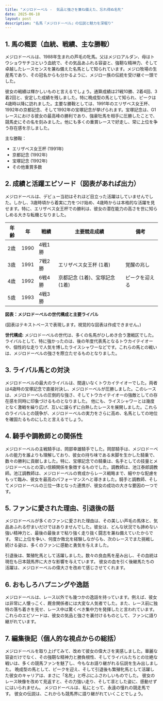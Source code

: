```yaml
---
title: "メジロドーベル -  気品と強さを兼ね備えた、忘れ得ぬ名牝"
date: 2025-06-18
layout: post
description: "名馬『メジロドーベル』の伝説と魅力を深堀り"
---
```


## 1. 馬の概要（血統、戦績、主な勝鞍）

メジロドーベルは、1988年生まれの芦毛の牝馬。父はメジロアルダン、母はトウショウサチコという血統で、その気品あふれる容姿と、強靭な精神力、そして卓越したレースセンスを兼ね備えた名馬として知られています。メジロ牧場の生産馬であり、その冠名からも分かるように、メジロ一族の伝統を受け継ぐ一頭でした。

彼女の戦績は輝かしいものと言えるでしょう。通算成績は21戦10勝、2着4回、3着2回と、安定した成績を残しました。特に晩成型の馬として知られ、ピークは4歳時以降に訪れました。主要な勝鞍としては、1991年のエリザベス女王杯、1992年の京都記念、そして1992年の宝塚記念が挙げられます。宝塚記念は、G1レースにおける彼女の最高峰の勝利であり、強豪牡馬を相手に圧勝したことで、競馬史にその名を刻みました。他にも多くの重賞レースで好走し、常に上位を争う存在感を示しました。

主な勝鞍：

* エリザベス女王杯 (1991年)
* 京都記念 (1992年)
* 宝塚記念 (1992年)
* その他重賞多数


## 2. 成績と活躍エピソード（図表があれば出力）

メジロドーベルは、デビュー当初はそれほど目立った活躍はしていませんでした。しかし、3歳時頃から着実に力をつけ始め、4歳時からは本格的な活躍を見せます。特に、エリザベス女王杯での勝利は、彼女の潜在能力の高さを世に知らしめる大きな転機となりました。

| 年齢 | 年 | 戦績 | 主要競走成績 | 備考 |
|---|---|---|---|---|
| 2歳 | 1990 | 4戦1勝 |  |  |
| 3歳 | 1991 | 7戦2勝 | エリザベス女王杯 (1着) | 覚醒の兆し |
| 4歳 | 1992 | 6戦4勝 | 京都記念 (1着)、宝塚記念 (1着) |  ピークを迎える |
| 5歳 | 1993 | 4戦3勝 |  |  |

**図表：メジロドーベルの世代構成と主要ライバル**

(図表はテキストベースで表現します。視覚的な図表は作成できません。)

**世代構成:** メジロドーベルの世代は、多くの名馬がひしめき合う激戦区でした。ライバルとして、特に強かったのは、後の年度代表馬となるトウカイテイオーや、個性的な走りで人気を博したライスシャワーなどです。これらの馬との戦いは、メジロドーベルの強さを際立たせるものとなりました。


## 3. ライバル馬との対決

メジロドーベルの最大のライバルは、間違いなくトウカイテイオーでした。両者は4歳時の宝塚記念で直接対決し、メジロドーベルが圧勝しました。このレースは、メジロドーベルの圧倒的な強さ、そしてトウカイテイオーの強敵としての存在感を同時に印象づけるものとなりました。  他にも、ライスシャワーとは幾度となく激戦を繰り広げ、互いに譲らずに白熱したレースを展開しました。これらのライバルとの競争が、メジロドーベルの実力をさらに高め、名馬としての地位を確固たるものにしたと言えるでしょう。


## 4. 騎手や調教師との関係性

メジロドーベルの主戦騎手は、岡部幸雄騎手でした。岡部騎手は、メジロドーベルの能力を誰よりも理解しており、彼女の持ち味である末脚を生かした騎乗で、数々の勝利に貢献しました。特に、宝塚記念での騎乗は、名手としての技量とメジロドーベルとの深い信頼関係を象徴するものでした。調教師は、池江泰郎調教師。池江調教師は、メジロドーベルの育成からレース戦略まで、細やかな配慮をもって臨み、彼女を最高のパフォーマンスへと導きました。騎手と調教師、そしてメジロドーベルの三位一体となった連携が、彼女の成功の大きな要因の一つです。


## 5. ファンに愛された理由、引退後の話

メジロドーベルが多くのファンに愛された理由は、その美しい芦毛の馬体と、気品あふれる佇まいだけではありませんでした。彼女は、どんな状況でも諦めない強い精神力と、最後の最後まで粘り強く走り抜く闘志を兼ね備えていたからです。  常に上位を争い、何度か敗北を経験しながらも、次のレースでまた挑戦し続ける姿は、多くのファンに感動と勇気を与えました。

引退後は、繁殖牝馬として活躍しました。数々の良血馬を産み出し、その血統は現在も日本競馬界に大きな影響を与えています。  彼女の血を引く後継馬たちの活躍は、メジロドーベルの偉大さを改めて感じさせてくれます。


## 6. おもしろハプニングや逸話

メジロドーベルは、レース以外でも幾つかの逸話を持っています。例えば、彼女は非常に人懐っこく、厩舎関係者には大変な人気者でした。また、レース前に独特の落ち着きを見せ、レース中は驚くべき集中力を発揮したと言われています。これらのエピソードは、彼女の気品と強さを裏付けるものとして、ファンに語り継がれています。


## 7. 編集後記（個人的な視点からの総括）

メジロドーベルを取り上げてみて、改めて彼女の偉大さを実感しました。華麗な容姿だけでなく、その強靭な精神力と勝負根性、そしてライバルたちとの壮絶な戦いは、多くの競馬ファンを魅了し、今もなお語り継がれる伝説を生み出しました。  晩成型の馬として、ピークを迎え、そして引退後も繁殖牝馬として活躍した彼女のキャリアは、まさに「名牝」と呼ぶにふさわしいものでした。  彼女のレース映像を改めて見返すと、その力強い走り、そして凛とした姿に、感動せずにはいられません。  メジロドーベルは、私にとって、永遠の憧れの競走馬です。  彼女の伝説は、これからも競馬界に語り継がれていくことでしょう。
